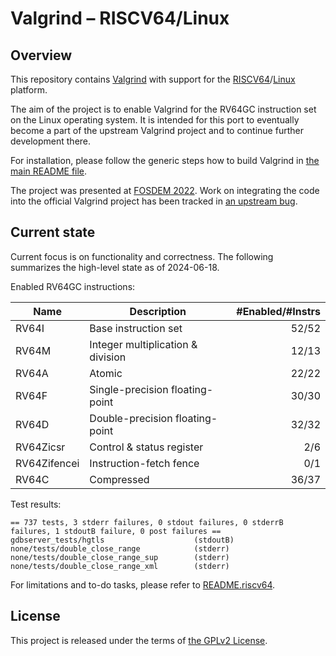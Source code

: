 # Valgrind &ndash; RISCV64/Linux

## Overview

This repository contains [Valgrind][Valgrind] with support for the
[RISCV64][RISC-V]/[Linux][Linux] platform.

The aim of the project is to enable Valgrind for the RV64GC instruction set on
the Linux operating system. It is intended for this port to eventually become
a part of the upstream Valgrind project and to continue further development
there.

For installation, please follow the generic steps how to build Valgrind in [the
main README file](README).

The project was presented at [FOSDEM 2022][FOSDEM talk]. Work on integrating the
code into the official Valgrind project has been tracked in [an upstream
bug][submit bug].

## Current state

Current focus is on functionality and correctness. The following summarizes the
high-level state as of 2024-06-18.

Enabled RV64GC instructions:

| Name         | Description                       | #Enabled/#Instrs |
| ------------ | --------------------------------- | ---------------: |
| RV64I        | Base instruction set              |            52/52 |
| RV64M        | Integer multiplication & division |            12/13 |
| RV64A        | Atomic                            |            22/22 |
| RV64F        | Single-precision floating-point   |            30/30 |
| RV64D        | Double-precision floating-point   |            32/32 |
| RV64Zicsr    | Control & status register         |            2/6   |
| RV64Zifencei | Instruction-fetch fence           |            0/1   |
| RV64C        | Compressed                        |            36/37 |

Test results:

    == 737 tests, 3 stderr failures, 0 stdout failures, 0 stderrB failures, 1 stdoutB failure, 0 post failures ==
    gdbserver_tests/hgtls                    (stdoutB)
    none/tests/double_close_range            (stderr)
    none/tests/double_close_range_sup        (stderr)
    none/tests/double_close_range_xml        (stderr)

For limitations and to-do tasks, please refer to
[README.riscv64](README.riscv64).

## License

This project is released under the terms of [the GPLv2 License](COPYING).

[Valgrind]: https://valgrind.org/
[RISC-V]: https://riscv.org/
[Linux]: https://github.com/torvalds/linux
[FOSDEM talk]: https://archive.fosdem.org/2022/schedule/event/valgrind_riscv/
[submit bug]: https://bugs.kde.org/show_bug.cgi?id=468575
